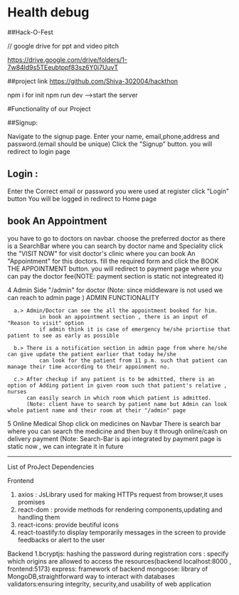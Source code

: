 
# Health debug

##Hack-O-Fest

// google drive for ppt and video pitch

https://drive.google.com/drive/folders/1-7w84ld9s5TEeubtppf83sz6Y0j7UuvT

##project link
https://github.com/Shiva-302004/hackthon

npm i for init 
npm run dev  -->start the server

#Functionality of our Project

##Signup:

Navigate to the signup page.
Enter your name, email,phone,address and password.(email should be unique)
Click the "Signup" button.
you will redirect to login page

## Login :
Enter the Correct email or password you were used at register
click "Login" button
You will be logged in redirect to Home page

## book An Appointment

   you have to go to doctors on navbar.
   choose the preferred doctor as there is a SearchBar where you can search by doctor name and Speciality
   click the "VISIT NOW" for visit doctor's clinic where you can book An "Appointment" for this doctors.
   fill the required form and click the BOOK THE APPOINTMENT button.
   you will redirect to payment page where you can pay the doctor fee(NOTE: payment section is static not integreated it)

4 Admin Side "/admin" for doctor (Note: since middleware is not used we can reach to admin page )
      ADMIN FUNCTIONALITY
      
      a.> Admin/Doctor can see the all the appointment booked for him.
              in book an appointment section , there is an input of "Reason to visit" option
              if admin think it is case of emergency he/she priortise that patient to see as early as possible
              
      b.> There is a notification section in admin page from where he/she can give update the patient earlier that today he/she
              can look for the patient from 11 p.m. such that patient can manage their time according to their appoinment no.

      c.> After checkup if any patient is to be admitted, there is an option of Adding patient in given room such that patient's relative , nurses
          can easily search in which room which patient is admitted. 
          (Note: client have to search by patient name but Admin can look whole patient name and their room at their "/admin" page

5 Online Medical Shop
      click on medicines on Navbar 
      There is search bar where you can search the medicine and then buy it through online/cash on delivery payment
            (Note: Search-Bar is api integrated by payment page is static now , we can integrate it in future


-------------------------------------------------------------

List of ProJect Dependencies

Frontend
1. axios : JsLibrary used for making HTTPs request from browser,it uses promises
2. react-dom : provide methods for rendering components,updating and handling them
3. react-icons: provide beutiful icons
4. react-toastify:to display temporarily messages in the screen to provide feedbacks or alert to the user

Backend
1.bcryptjs: hashing the password during registration
cors : specify which origins are allowed to access the resources(backend localhost:8000 , frontend:5173)
express: framework of backend
mongoose: library of MongoDB,straightforward way to interact with databases
validators:ensuring integrity, security,and usability of web application


